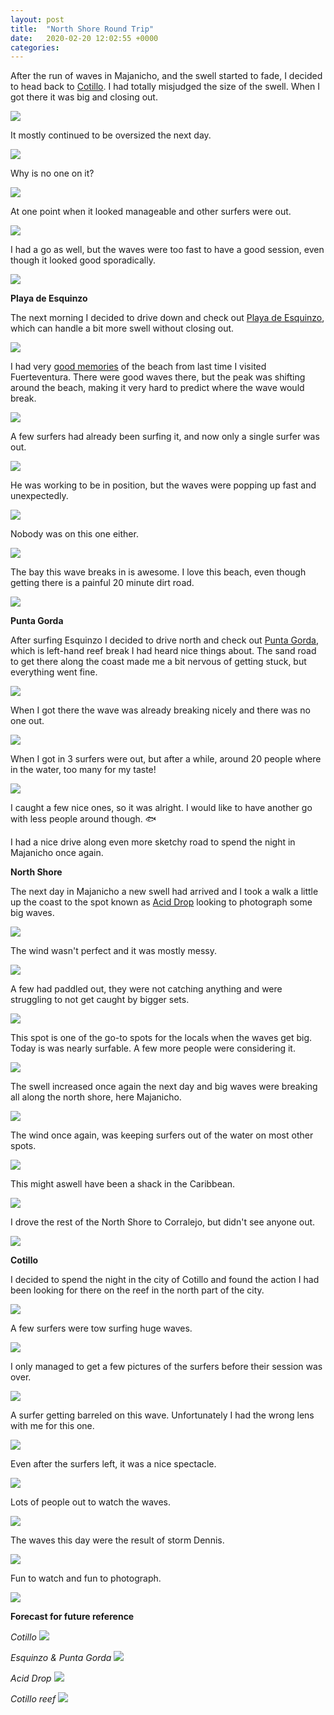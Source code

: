 ```yaml
---
layout: post
title:  "North Shore Round Trip"
date:   2020-02-20 12:02:55 +0000
categories:
---
```


After the run of waves in Majanicho, and the swell started to fade, I decided to head back to [Cotillo](https://surfermap.com/item/guide-surf-spot-el-cotillo/). I had totally misjudged the size of the swell. When I got there it was big and closing out.

![](/assets/20200220/IMG_5007_resized.JPG)

It mostly continued to be oversized the next day.

![](/assets/20200220/IMG_4989_resized.JPG)

Why is no one on it?

![](/assets/20200220/IMG_4993_resized.JPG)

At one point when it looked manageable and other surfers were out.

![](/assets/20200220/IMG_5023_resized.JPG)

I had a go as well, but the waves were too fast to have a good session, even though it looked good sporadically.

![](/assets/20200220/IMG_5074_resized.JPG)

**Playa de Esquinzo**

The next morning I decided to drive down and check out [Playa de Esquinzo](https://surfermap.com/item/guide-surf-spot-esquinzo/), which can handle a bit more swell without closing out.

![](/assets/20200220/IMG_5119_resized.JPG)

I had very [good memories](https://www.instagram.com/p/1aiRZXza6H/) of the beach from last time I visited Fuerteventura. There were good waves there, but the peak was shifting around the beach, making it very hard to predict where the wave would break.

![](/assets/20200220/IMG_5141_resized.JPG)

A few surfers had already been surfing it, and now only a single surfer was out.

![](/assets/20200220/IMG_5129_resized.JPG)

He was working to be in position, but the waves were popping up fast and unexpectedly.

![](/assets/20200220/IMG_5142_resized.JPG)

Nobody was on this one either.

![](/assets/20200220/IMG_5143_resized.JPG)

The bay this wave breaks in is awesome. I love this beach, even though getting there is a painful 20 minute dirt road.

![](/assets/20200220/IMG_5151_resized.JPG)

**Punta Gorda**

After surfing Esquinzo I decided to drive north and check out [Punta Gorda](https://www.wannasurf.com/spot/Europe/Canary/Fuerte_Ventura/punta_gorda/index.html), which is left-hand reef break I had heard nice things about. The sand road to get there along the coast made me a bit nervous of getting stuck, but everything went fine.

![](/assets/20200220/IMG_5172_resized.JPG)

When I got there the wave was already breaking nicely and there was no one out.

![](/assets/20200220/IMG_5188_resized.JPG)

When I got in 3 surfers were out, but after a while, around 20 people where in the water, too many for my taste!

![](/assets/20200220/IMG_5181_resized.JPG)

I caught a few nice ones, so it was alright. I would like to have another go with less people around though. :fish:

I had a nice drive along even more sketchy road to spend the night in Majanicho once again.

**North Shore**

The next day in Majanicho a new swell had arrived and I took a walk a little up the coast to the spot known as [Acid Drop](https://www.wannasurf.com/spot/Europe/Canary/Fuerte_Ventura/Acid_Drop/index.html) looking to photograph some big waves.

![](/assets/20200220/IMG_5213_resized.JPG)

The wind wasn't perfect and it was mostly messy.

![](/assets/20200220/IMG_5205_resized.JPG)

A few had paddled out, they were not catching anything and were struggling to not get caught by bigger sets.

![](/assets/20200220/IMG_5220_resized.JPG)

This spot is one of the go-to spots for the locals when the waves get big. Today is was nearly surfable. A few more people were considering it.

![](/assets/20200220/IMG_5243_resized.JPG)

The swell increased once again the next day and big waves were breaking all along the north shore, here Majanicho.

![](/assets/20200220/IMG_5266_resized.JPG)

The wind once again, was keeping surfers out of the water on most other spots.

![](/assets/20200220/IMG_5295_resized.JPG)

This might aswell have been a shack in the Caribbean.

![](/assets/20200220/IMG_5279_resized.JPG)

I drove the rest of the North Shore to Corralejo, but didn't see anyone out.

![](/assets/20200220/IMG_5291_resized.JPG)

**Cotillo**

I decided to spend the night in the city of Cotillo and found the action I had been looking for there on the reef in the north part of the city.

![](/assets/20200220/IMG_5298_resized.JPG)

A few surfers were tow surfing huge waves.

![](/assets/20200220/IMG_5304_resized.JPG)

I only managed to get a few pictures of the surfers before their session was over.

![](/assets/20200220/IMG_5328_resized.JPG)

A surfer getting barreled on this wave. Unfortunately I had the wrong lens with me for this one.

![](/assets/20200220/IMG_5340_resized.JPG)

Even after the surfers left, it was a nice spectacle.

![](/assets/20200220/IMG_5349_resized.JPG)

Lots of people out to watch the waves.

![](/assets/20200220/IMG_5374_resized.JPG)

The waves this day were the result of storm Dennis.

![](/assets/20200220/IMG_5407_resized.JPG)

Fun to watch and fun to photograph.

![](/assets/20200220/IMG_5461_resized.JPG)

**Forecast for future reference**

*Cotillo*
![](/assets/20200220/cotillo-forecast.PNG)

*Esquinzo & Punta Gorda*
![](/assets/20200220/esquinzo-gorda-forecast.PNG)

*Acid Drop*
![](/assets/20200220/acid-drop.PNG)

*Cotillo reef*
![](/assets/20200220/cotillo-reef-forecast.PNG)

[jekyll]:https://jekyllrb.com/
[ruby-on-wheels]: https://ruby-on-wheels.github.io

